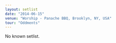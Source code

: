 ```yaml
---
layout: setlist
date: "2014-06-15"
venue: "Worship - Panache BBQ, Brooklyn, NY, USA"
tour: "Oddments"
---
```


No known setlist.
